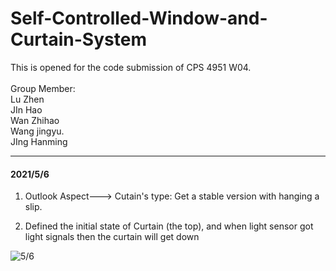 # Self-Controlled-Window-and-Curtain-System
This is opened for the code submission of CPS 4951 W04.   
<br>
Group Member: 
<br>
Lu Zhen    
JIn Hao    
Wan Zhihao    
Wang jingyu.     
JIng Hanming
  
--------
#### 2021/5/6

1. Outlook Aspect---> Cutain's type: Get a stable version with hanging a slip.


2. Defined the initial state of Curtain (the top), and when light sensor got light signals then the curtain will get down

![5/6](https://github.com/Self-Controlled-Window-and-Curtain/Self-Controlled-Window-and-Curtain-System/blob/main/Image/5:6:Prototype.jpg)

